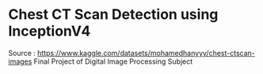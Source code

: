 # Chest CT Scan Detection using InceptionV4

Source : https://www.kaggle.com/datasets/mohamedhanyyy/chest-ctscan-images 
Final Project of Digital Image Processing Subject
